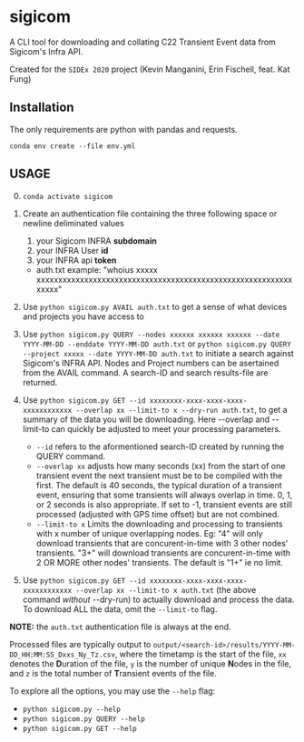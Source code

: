 # sigicom
A CLI tool for downloading and collating C22 Transient Event data from Sigicom's Infra API.

Created for the `SIDEx 2020` project (Kevin Manganini, Erin Fischell, feat. Kat Fung)

## Installation
The only requirements are python with pandas and requests.

`conda env create --file env.yml`


## USAGE
0. `conda activate sigicom`
1. Create an authentication file containing the three following space or newline deliminated values
    1. your Sigicom INFRA **subdomain**
    2. your INFRA User **id**
    3. your INFRA api **token**
    * auth.txt example: "whoius xxxxx xxxxxxxxxxxxxxxxxxxxxxxxxxxxxxxxxxxxxxxxxxxxxxxxxxxxxxxxxxxxxxxx"

2. Use `python sigicom.py AVAIL auth.txt` to get a sense of what devices and projects you have access to
3. Use `python sigicom.py QUERY --nodes xxxxxx xxxxxx xxxxxx --date YYYY-MM-DD --enddate YYYY-MM-DD auth.txt` or `python sigicom.py QUERY --project xxxxx --date YYYY-MM-DD auth.txt` to initiate a search against Sigicom's INFRA API. Nodes and Project numbers can be asertained from the AVAIL command. A search-ID and search results-file are returned.
4. Use `python sigicom.py GET --id xxxxxxxx-xxxx-xxxx-xxxx-xxxxxxxxxxxx --overlap xx --limit-to x --dry-run auth.txt`, to get a summary of the data you will be downloading. Here --overlap and --limit-to can quickly be adjusted to meet your processing parameters.
    * `--id` refers to the aformentioned search-ID created by running the QUERY command. 
    * `--overlap xx` adjusts how many seconds (xx) from the start of one transient event the next transient must be to be compiled with the first. The default is 40 seconds, the typical duration of a transient event, ensuring that some transients will always overlap in time. 0, 1, or 2 seconds is also appropriate. If set to -1, transient events are still processed (adjusted with GPS time offset) but are not combined.
    * `--limit-to x` Limits the downloading and processing to transients with x number of unique overlapping nodes. Eg: "4" will only download transients that are concurent-in-time with 3 other nodes' transients. "3+" will download transients are concurent-in-time with 2 OR MORE other nodes' transients. The default is "1+" ie no limit.
5. Use `python sigicom.py GET --id xxxxxxxx-xxxx-xxxx-xxxx-xxxxxxxxxxxx --overlap xx --limit-to x auth.txt` (the above command *without* --dry-run) to actually download and process the data. To download ALL the data, omit the `--limit-to` flag. 

**NOTE:** the `auth.txt` authentication file is always at the end.

Processed files are typically output to `output/<search-id>/results/YYYY-MM-DD_HH:MM:SS_Dxxs_Ny_Tz.csv`, where the timetamp is the start of the file, `xx` denotes the **D**uration of the file, `y` is the number of unique **N**odes in the file, and `z` is the total number of **T**ransient events of the file. 

To explore all the options, you may use the `--help` flag:
  * `python sigicom.py --help`
  * `python sigicom.py QUERY --help`
  * `python sigicom.py GET --help`

